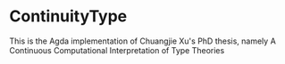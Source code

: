 # ContinuityType
This is the Agda implementation of Chuangjie Xu's PhD thesis, namely A Continuous Computational Interpretation of Type Theories
